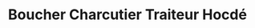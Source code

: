---
title: "Boucher Charcutier Traiteur Hocdé"
url: /liffre/boucher-charcutier-traiteur-hocde/
shop: Metzgerei
---